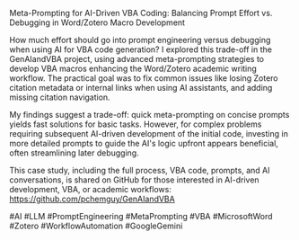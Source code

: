 Meta-Prompting for AI-Driven VBA Coding: Balancing Prompt Effort vs. Debugging in Word/Zotero Macro Development

How much effort should go into prompt engineering versus debugging when using AI for VBA code generation? I explored this trade-off in the GenAIandVBA project, using advanced meta-prompting strategies to develop VBA macros enhancing the Word/Zotero academic writing workflow. The practical goal was to fix common issues like losing Zotero citation metadata or internal links when using AI assistants, and adding missing citation navigation.

My findings suggest a trade-off: quick meta-prompting on concise prompts yields fast solutions for basic tasks. However, for complex problems requiring subsequent AI-driven development of the initial code, investing in more detailed prompts to guide the AI's logic upfront appears beneficial, often streamlining later debugging.

This case study, including the full process, VBA code, prompts, and AI conversations, is shared on GitHub for those interested in AI-driven development, VBA, or academic workflows: https://github.com/pchemguy/GenAIandVBA

#AI #LLM #PromptEngineering #MetaPrompting #VBA #MicrosoftWord #Zotero #WorkflowAutomation #GoogleGemini
